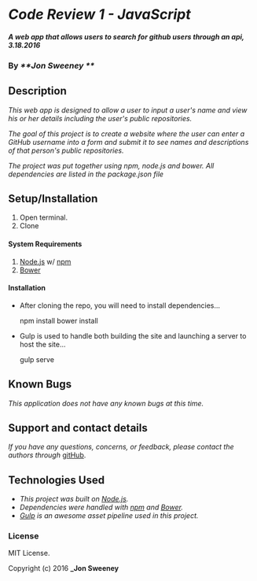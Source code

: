 # _Code Review 1 - JavaScript_

#### _A web app that allows users to search for github users through an api, 3.18.2016_

### By _**Jon Sweeney **_

## Description

_This web app is designed to allow a user to input a user's name and view his or her details including the user's public repositories._

_The goal of this project is to create a website where the user can enter a GitHub username into a form and submit it to see names and descriptions of that person's public repositories._

_The project was put together using npm, node.js and bower.  All dependencies are listed in the package.json file_


## Setup/Installation

1. Open terminal.
2. Clone

#### System Requirements

1. [Node.js](https://nodejs.org/en/) w/ [npm](https://www.npmjs.com/)
2. [Bower](http://bower.io/)

#### Installation

* After cloning the repo, you will need to install dependencies...

    npm install
    bower install

* Gulp is used to handle both building the site and launching a server to host the site...

    gulp serve

## Known Bugs

_This application does not have any known bugs at this time._

## Support and contact details

_If you have any questions, concerns, or feedback, please contact the authors through_ [gitHub](https://github.com/jsween/).

## Technologies Used

* _This project was built on [Node.js](https://nodejs.org/en/)._
* _Dependencies were handled with [npm](https://www.npmjs.com/) and [Bower](http://bower.io/)._
* _[Gulp](http://gulpjs.com/) is an awesome asset pipeline used in this project._

### License

MIT License.

Copyright (c) 2016 **_Jon Sweeney**
